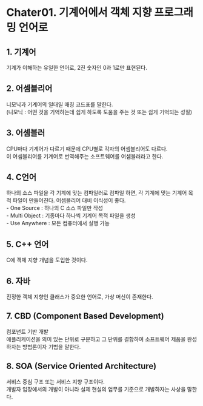 # Chater01. 기계어에서 객체 지향 프로그래밍 언어로

## 1. 기계어
기계가 이해하는 유일한 언어로, 2진 숫자인 0과 1로만 표현된다.

## 2. 어셈블리어
니모닉과 기계어의 일대일 매칭 코드표를 말한다.
<br>(니모닉 : 어떤 것을 기억하는데 쉽게 하도록 도움을 주는 것 또는 쉽게 기억되는 성질)

## 3. 어셈블러
CPU마다 기계어가 다르기 때문에 CPU별로 각자의 어셈블리어도 다르다. 
<br>이 어셈블리어를 기계어로 번역해주는 소프트웨어를 어셈블러라고 한다. 

## 4. C언어
하나의 소스 파일을 각 기계에 맞는 컴파일러로 컴파일 하면, 각 기계에 맞는 기계어 목적 파일이 만들어진다. 어셈블리어 대비 이식성이 좋다. 
<br>- One Source : 하나의 C 소스 파일만 작성
<br>- Multi Object : 기종마다 하나씩 기계어 목적 파일을 생성
<br>- Use Anywhere : 모든 컴퓨터에서 실행 가능

## 5. C++ 언어
C에 객체 지향 개념을 도입한 것이다.

## 6. 자바
진정한 객체 지향인 클래스가 중요한 언어로, 가상 머신이 존재한다. 

## 7. CBD (Component Based Development)
컴포넌트 기반 개발
<br>애플리케이션을 의미 있는 단위로 구분하고 그 단위를 결합하여 소프트웨어 제품을 완성하자는 방법론이자 기법을 말한다.

## 8. SOA (Service Oriented Architecture)
서비스 중심 구조 또는 서비스 지향 구조이다.
<br>개발자 입장에서의 개발이 아니라 실제 현실의 업무를 기준으로 개발하자는 사상을 말한다.
